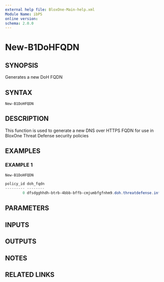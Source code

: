 ```yaml
---
external help file: BloxOne-Main-help.xml
Module Name: ibPS
online version:
schema: 2.0.0
---
```


# New-B1DoHFQDN

## SYNOPSIS
Generates a new DoH FQDN

## SYNTAX

```
New-B1DoHFQDN
```

## DESCRIPTION
This function is used to generate a new DNS over HTTPS FQDN for use in BloxOne Threat Defense security policies

## EXAMPLES

### EXAMPLE 1
```powershell
New-B1DoHFQDN

policy_id doh_fqdn
--------- --------
        0 dfsdgghhdh-btrb-4bbb-bffb-cmjumbfgfnhm9.doh.threatdefense.infoblox.com
```

## PARAMETERS

## INPUTS

## OUTPUTS

## NOTES

## RELATED LINKS
